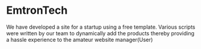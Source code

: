 # EmtronTech
We have developed a site for a startup using a free template. Various scripts were written by our team to dynamically add the products thereby providing a hassle experience to the amateur website manager(User) 
